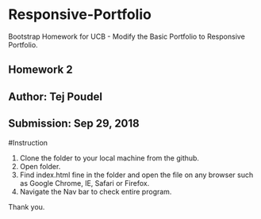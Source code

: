 # Responsive-Portfolio
Bootstrap Homework for UCB - Modify the Basic Portfolio to Responsive Portfolio.
## Homework 2
## Author: Tej Poudel
## Submission: Sep 29, 2018

#Instruction
1. Clone the folder to your local machine from the github.
2. Open folder.
3. Find index.html fine in the folder and open the file on any browser such as Google Chrome, IE, Safari or Firefox.
4. Navigate the Nav bar to check entire program. 

Thank you.